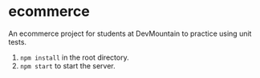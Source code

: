 # ecommerce

An ecommerce project for students at DevMountain to practice using unit tests.

1. `npm install` in the root directory.
1. `npm start` to start the server.

